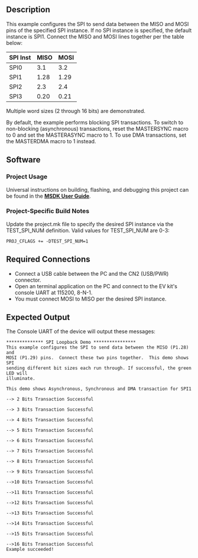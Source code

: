 ## Description

This example configures the SPI to send data between the MISO and MOSI pins of
the specified SPI instance.  If no SPI instance is specified, the default instance
is SPI1.  Connect the MISO and MOSI lines together per the table below:

| SPI Inst | MISO | MOSI |
| -------- | ---- | ---- |
| SPI0     | 3.1  | 3.2  |
| SPI1     | 1.28 | 1.29 |
| SPI2     | 2.3  | 2.4  |
| SPI3     | 0.20 | 0.21 |

Multiple word sizes (2 through 16 bits) are demonstrated.

By default, the example performs blocking SPI transactions.  To switch to
non-blocking (asynchronous) transactions, reset the MASTERSYNC macro to 0 and set
the MASTERASYNC macro to 1.  To use DMA transactions, set the MASTERDMA macro to
1 instead.


## Software

### Project Usage

Universal instructions on building, flashing, and debugging this project can be found in the **[MSDK User Guide](https://analogdevicesinc.github.io/msdk/USERGUIDE/)**.

### Project-Specific Build Notes

Update the project.mk file to specify the desired SPI instance via the TEST_SPI_NUM
definition. Valid values for TEST_SPI_NUM are 0-3:

`PROJ_CFLAGS += -DTEST_SPI_NUM=1`

## Required Connections

-   Connect a USB cable between the PC and the CN2 (USB/PWR) connector.
-   Open an terminal application on the PC and connect to the EV kit's console UART at 115200, 8-N-1.
-   You must connect MOSI to MISO per the desired SPI instance.

## Expected Output

The Console UART of the device will output these messages:

```
************** SPI Loopback Demo ****************
This example configures the SPI to send data between the MISO (P1.28) and
MOSI (P1.29) pins.  Connect these two pins together.  This demo shows SPI
sending different bit sizes each run through. If successful, the green LED will
illuminate.

This demo shows Asynchronous, Synchronous and DMA transaction for SPI1

--> 2 Bits Transaction Successful

--> 3 Bits Transaction Successful

--> 4 Bits Transaction Successful

--> 5 Bits Transaction Successful

--> 6 Bits Transaction Successful

--> 7 Bits Transaction Successful

--> 8 Bits Transaction Successful

--> 9 Bits Transaction Successful

-->10 Bits Transaction Successful

-->11 Bits Transaction Successful

-->12 Bits Transaction Successful

-->13 Bits Transaction Successful

-->14 Bits Transaction Successful

-->15 Bits Transaction Successful

-->16 Bits Transaction Successful
Example succeeded!
```
